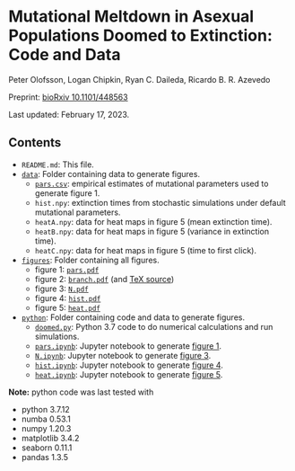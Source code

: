 # Mutational Meltdown in Asexual Populations Doomed to Extinction: Code and Data 

Peter Olofsson, Logan Chipkin, Ryan C. Daileda, Ricardo B. R. Azevedo

Preprint: [bioRxiv 10.1101/448563](https://www.biorxiv.org/content/10.1101/448563v3)

Last updated: February 17, 2023.

## Contents

* `README.md`: This file.
* [`data`](data): Folder containing data to generate figures.
    * [`pars.csv`](data/pars.csv): empirical estimates of mutational parameters used to generate
      figure 1.
    * `hist.npy`: extinction times from stochastic simulations under default mutational parameters. 
    * `heatA.npy`: data for heat maps in figure 5 (mean extinction time).
    * `heatB.npy`: data for heat maps in figure 5 (variance in extinction time).
    * `heatC.npy`: data for heat maps in figure 5 (time to first click).
* [`figures`](figures): Folder containing all figures.
    * figure 1: [`pars.pdf`](figures/pars.pdf)
    * figure 2: [`branch.pdf`](figures/branch.pdf) (and [TeX source](figures/branch.tex))
    * figure 3: [`N.pdf`](figures/N.pdf)
    * figure 4: [`hist.pdf`](figures/hist.pdf)
    * figure 5: [`heat.pdf`](figures/heat.pdf)
* [`python`](python): Folder containing code and data to generate figures.
    * [`doomed.py`](python/doomed.py): Python 3.7 code to do numerical calculations and run simulations.
    * [`pars.ipynb`](python/pars.ipynb): Jupyter notebook to generate [figure 1](figures/pars.pdf).
    * [`N.ipynb`](python/N.ipynb): Jupyter notebook to generate [figure 3](figures/N.pdf).
    * [`hist.ipynb`](python/hist.ipynb): Jupyter notebook to generate [figure 4](figures/hist.pdf).
    * [`heat.ipynb`](python/heat.ipynb): Jupyter notebook to generate [figure
      5](figures/heat.pdf).

**Note:** python code was last tested with 
* python 3.7.12
* numba 0.53.1
* numpy 1.20.3
* matplotlib 3.4.2
* seaborn 0.11.1 
* pandas 1.3.5 
